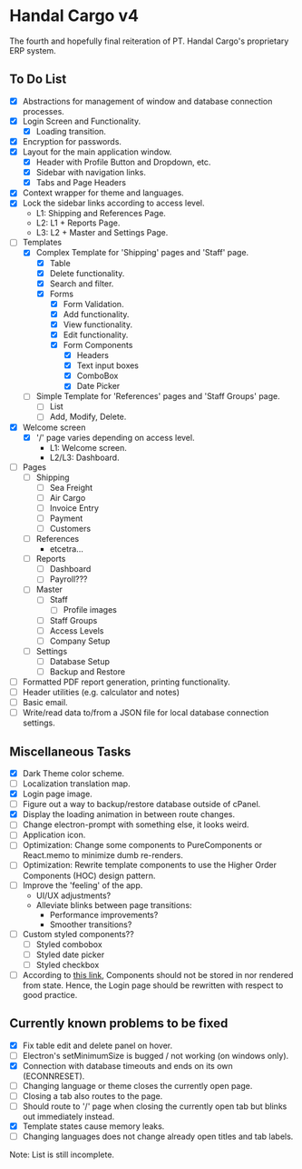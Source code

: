 # Handal Cargo v4

The fourth and hopefully final reiteration of PT. Handal Cargo's proprietary ERP system.

## To Do List

- [x] Abstractions for management of window and database connection processes.
- [x] Login Screen and Functionality.
  - [x] Loading transition.
- [x] Encryption for passwords.
- [x] Layout for the main application window.
  - [x] Header with Profile Button and Dropdown, etc.
  - [x] Sidebar with navigation links.
  - [x] Tabs and Page Headers
- [x] Context wrapper for theme and languages.
- [x] Lock the sidebar links according to access level.
  - L1: Shipping and References Page.
  - L2: L1 + Reports Page.
  - L3: L2 + Master and Settings Page.
- [ ] Templates
  - [x] Complex Template for 'Shipping' pages and 'Staff' page.
    - [x] Table
    - [x] Delete functionality.
    - [x] Search and filter.
    - [x] Forms
      - [x] Form Validation.
      - [x] Add functionality.
      - [x] View functionality.
      - [x] Edit functionality.
      - [x] Form Components
        - [x] Headers
        - [x] Text input boxes
        - [x] ComboBox
        - [x] Date Picker
  - [ ] Simple Template for 'References' pages and 'Staff Groups' page.
    - [ ] List
    - [ ] Add, Modify, Delete.
- [x] Welcome screen
  - [x] '/' page varies depending on access level.
    - L1: Welcome screen.
    - L2/L3: Dashboard.
- [ ] Pages
  - [ ] Shipping
    - [ ] Sea Freight
    - [ ] Air Cargo
    - [ ] Invoice Entry
    - [ ] Payment
    - [ ] Customers
  - [ ] References
    - etcetra...
  - [ ] Reports
    - [ ] Dashboard
    - [ ] Payroll???
  - [ ] Master
    - [ ] Staff
      - [ ] Profile images
    - [ ] Staff Groups
    - [ ] Access Levels
    - [ ] Company Setup
  - [ ] Settings
    - [ ] Database Setup
    - [ ] Backup and Restore
- [ ] Formatted PDF report generation, printing functionality.
- [ ] Header utilities (e.g. calculator and notes)
- [ ] Basic email.
- [ ] Write/read data to/from a JSON file for local database connection settings.

## Miscellaneous Tasks

- [x] Dark Theme color scheme.
- [ ] Localization translation map.
- [x] Login page image.
- [ ] Figure out a way to backup/restore database outside of cPanel.
- [x] Display the loading animation in between route changes.
- [ ] Change electron-prompt with something else, it looks weird.
- [ ] Application icon.
- [ ] Optimization: Change some components to PureComponents or React.memo to minimize dumb re-renders.
- [ ] Optimization: Rewrite template components to use the Higher Order Components (HOC) design pattern.
- [ ] Improve the 'feeling' of the app.
  - UI/UX adjustments?
  - Alleviate blinks between page transitions:
    - Performance improvements?
    - Smoother transitions?
- [ ] Custom styled components??
  - [ ] Styled combobox
  - [ ] Styled date picker
  - [ ] Styled checkbox
- [ ] According to [this link](https://stackoverflow.com/questions/47875097/add-element-to-a-state-react), Components should not be stored in nor rendered from state. Hence, the Login page should be rewritten with respect to good practice.

## Currently known problems to be fixed

- [x] Fix table edit and delete panel on hover.
- [ ] Electron's setMinimumSize is bugged / not working (on windows only).
- [x] Connection with database timeouts and ends on its own (ECONNRESET).
- [ ] Changing language or theme closes the currently open page.
- [ ] Closing a tab also routes to the page.
- [ ] Should route to '/' page when closing the currently open tab but blinks out immediately instead.
- [x] Template states cause memory leaks.
- [ ] Changing languages does not change already open titles and tab labels.

Note: List is still incomplete.
